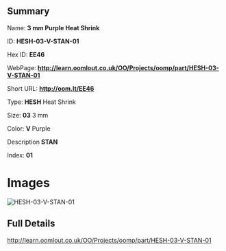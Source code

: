 

## Summary
 
Name: __3 mm Purple Heat Shrink__

ID: __HESH-03-V-STAN-01__

Hex ID: __EE46__

WebPage: __http://learn.oomlout.co.uk/OO/Projects/oomp/part/HESH-03-V-STAN-01__

Short URL: __http://oom.lt/EE46__


Type: __HESH__ Heat Shrink 

Size: __03__ 3 mm 

Color: __V__ Purple 

Description __STAN__  

Index: __01__


 # Images
![HESH-03-V-STAN-01](http://oomlout.com/oomp-gen/parts/HESH-03-V-STAN-01/HESH-03-V-STAN-01_420.jpg)



 ## Full Details

 http://learn.oomlout.co.uk/OO/Projects/oomp/part/HESH-03-V-STAN-01














